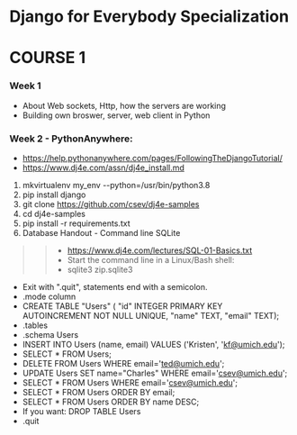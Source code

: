 # Django for Everybody Specialization 
# COURSE 1
### Week 1
- About Web sockets, Http, how the servers are working
- Building own broswer, server, web client in Python 

### Week 2 - PythonAnywhere: 
- https://help.pythonanywhere.com/pages/FollowingTheDjangoTutorial/
- https://www.dj4e.com/assn/dj4e_install.md
1. mkvirtualenv my_env --python=/usr/bin/python3.8
2. pip install django
3. git clone https://github.com/csev/dj4e-samples
4. cd dj4e-samples
5. pip install -r requirements.txt 
6. Database Handout - Command line SQLite
>> - https://www.dj4e.com/lectures/SQL-01-Basics.txt
>> - Start the command line in a Linux/Bash shell:
>>- sqlite3 zip.sqlite3
 - Exit with ".quit", statements end with a semicolon.
 - .mode column
 - CREATE TABLE "Users" (
     "id" INTEGER PRIMARY KEY AUTOINCREMENT NOT NULL UNIQUE, 
     "name" TEXT,
     "email" TEXT);
 - .tables
 - .schema Users
 - INSERT INTO Users (name, email) VALUES ('Kristen', 'kf@umich.edu');
 - SELECT * FROM Users;
 - DELETE FROM Users WHERE email='ted@umich.edu';
 - UPDATE Users SET name="Charles" WHERE email='csev@umich.edu';
 - SELECT * FROM Users WHERE email='csev@umich.edu';
 - SELECT * FROM Users ORDER BY email;
 - SELECT * FROM Users ORDER BY name DESC;
 - If you want: DROP TABLE Users 
 - .quit
